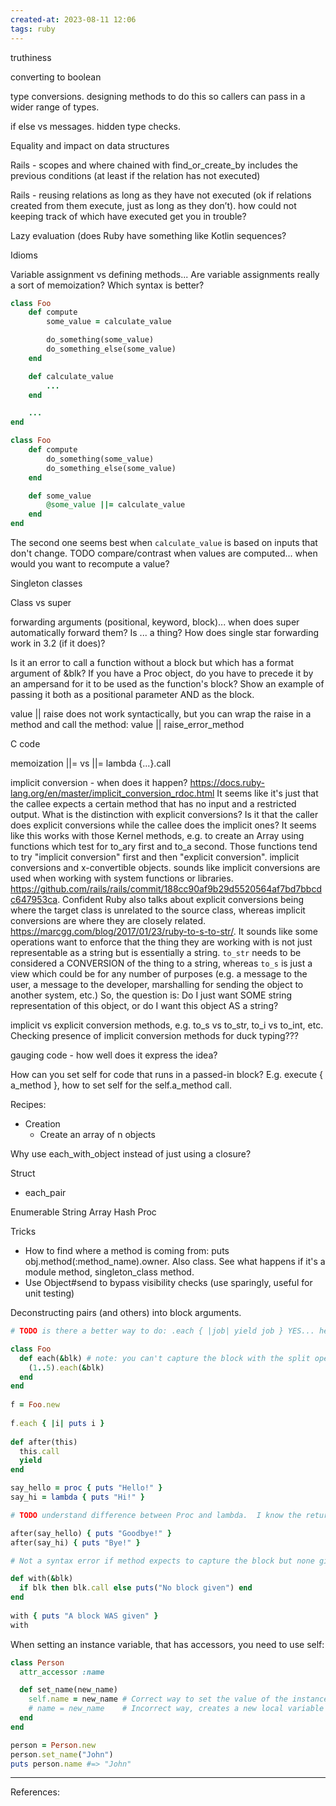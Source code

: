 ```yaml
---
created-at: 2023-08-11 12:06
tags: ruby
---
```


truthiness

converting to boolean

type conversions. designing methods to do this so callers can pass in a wider range of types.

if else vs messages. hidden type checks.

Equality and impact on data structures

Rails - scopes and where chained with find_or_create_by includes the previous conditions (at least if the relation has not executed)

Rails - reusing relations as long as they have not executed (ok if relations created from them execute, just as long as they don’t). how could not keeping track of which have executed get you in trouble?

Lazy evaluation (does Ruby have something like Kotlin sequences?

Idioms

Variable assignment vs defining methods... Are variable assignments really a sort of memoization? Which syntax is better?

```ruby
class Foo
	def compute
		some_value = calculate_value

		do_something(some_value)
		do_something_else(some_value)
	end

	def calculate_value
		...
	end

	...
end
```

```ruby
class Foo
	def compute
		do_something(some_value)
		do_something_else(some_value)
	end

	def some_value
		@some_value ||= calculate_value
	end
end
```

The second one seems best when `calculate_value` is based on inputs that don't change.
TODO compare/contrast when values are computed... when would you want to recompute a value?

Singleton classes

Class vs super

forwarding arguments (positional, keyword, block)... when does super automatically forward them?
Is ... a thing? How does single star forwarding work in 3.2 (if it does)?

Is it an error to call a function without a block but which has a format argument of &blk? If you have a Proc object, do you have to precede it by an ampersand for it to be used as the function's block? Show an example of passing it both as a positional parameter AND as the block.

value || raise does not work syntactically, but you can wrap the raise in a method and call the method: value || raise_error_method

C code

memoization ||= vs ||= lambda {...}.call

implicit conversion - when does it happen? https://docs.ruby-lang.org/en/master/implicit_conversion_rdoc.html It seems like it's just that the callee expects a certain method that has no input and a restricted output. What is the distinction with explicit conversions? Is it that the caller does explicit conversions while the callee does the implicit ones? It seems like this works with those Kernel methods, e.g. to create an Array using functions which test for to_ary first and to_a second. Those functions tend to try "implicit conversion" first and then "explicit conversion". implicit conversions and x-convertible objects. sounds like implicit conversions are used when working with system functions or libraries. https://github.com/rails/rails/commit/188cc90af9b29d5520564af7bd7bbcdc647953ca. Confident Ruby also talks about explicit conversions being where the target class is unrelated to the source class, whereas implicit conversions are where they are closely related. https://marcgg.com/blog/2017/01/23/ruby-to-s-to-str/. It sounds like some operations want to enforce that the thing they are working with is not just representable as a string but is essentially a string. `to_str` needs to be considered a CONVERSION of the thing to a string, whereas `to_s` is just a view which could be for any number of purposes (e.g. a message to the user, a message to the developer, marshalling for sending the object to another system, etc.) So, the question is: Do I just want SOME string representation of this object, or do I want this object AS a string?

implicit vs explicit conversion methods, e.g. to_s vs to_str, to_i vs to_int, etc. Checking presence of implicit conversion methods for duck typing???

gauging code - how well does it express the idea?

How can you set self for code that runs in a passed-in block? E.g. execute { a_method }, how to set self for the self.a_method call.

Recipes:
- Creation
	- Create an array of n objects


Why use each_with_object instead of just using a closure?

Struct
- each_pair

Enumerable
String
Array
Hash
Proc


Tricks
- How to find where a method is coming from: puts obj.method(:method_name).owner. Also class. See what happens if it's a module method, singleton_class method.
- Use Object#send to bypass visibility checks (use sparingly, useful for unit testing)

Deconstructing pairs (and others) into block arguments.

```ruby
# TODO is there a better way to do: .each { |job| yield job } YES... here's an example of forwarding to another each:  

class Foo  
  def each(&blk) # note: you can't capture the block with the split operator, e.g. `*args`. You need to use &.  
    (1..5).each(&blk)  
  end  
end  
  
f = Foo.new  
 
f.each { |i| puts i }  
  
def after(this)  
  this.call  
  yield  
end  

say_hello = proc { puts "Hello!" }  
say_hi = lambda { puts "Hi!" }  

# TODO understand difference between Proc and lambda.  I know the return behavior is one thing.  

after(say_hello) { puts "Goodbye!" }  
after(say_hi) { puts "Bye!" }  

# Not a syntax error if method expects to capture the block but none given... just becomes nil

def with(&blk)  
  if blk then blk.call else puts("No block given") end  
end  
  
with { puts "A block WAS given" }  
with
```

When setting an instance variable, that has accessors, you need to use self:

```ruby
class Person
  attr_accessor :name

  def set_name(new_name)
    self.name = new_name # Correct way to set the value of the instance variable
    # name = new_name    # Incorrect way, creates a new local variable
  end
end

person = Person.new
person.set_name("John")
puts person.name #=> "John"
```



---
References:

